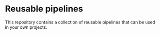 # Reusable pipelines

This repository contains a collection of reusable pipelines that can be used in your own projects.


